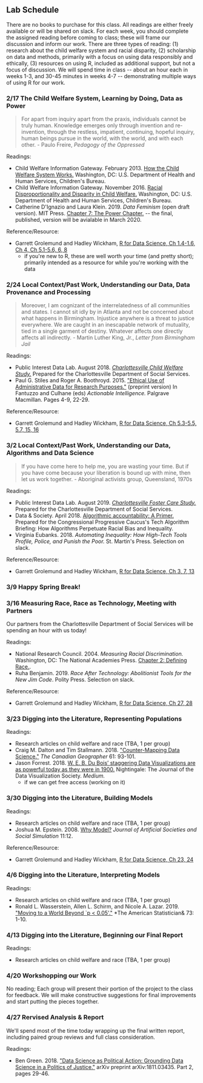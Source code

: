 ## Lab Schedule

There are no books to purchase for this class. All readings are either freely available or will be shared on slack. For each week, you should complete the assigned reading before coming to class; these will frame our discussion and inform our work. There are three types of reading: (1) research about the child welfare system and racial disparity, (2) scholarship on data and methods, primarily with a focus on using data responsibly and ethically, (3) resources on using R, included as additional support, but not a focus of discussion. We will spend time in class -- about an hour each in weeks 1-3, and 30-45 minutes in weeks 4-7 -- demonstrating multiple ways of using R for our work.

### 2/17 The Child Welfare System, Learning by Doing, Data as Power

> For apart from inquiry apart from the praxis, individuals cannot be truly human. Knowledge emerges only through invention and re-invention, through the restless, impatient, continuing, hopeful inquiry, human beings pursue in the world, with the world, and with each other. - Paulo Freire, *Pedagogy of the Oppressed*

Readings:
* Child Welfare Information Gateway. February 2013. [How the Child Welfare System Works.](https://www.childwelfare.gov/pubs/factsheets/cpswork/) Washington, DC: U.S. Department of Health and Human Services, Children's Bureau.
* Child Welfare Information Gateway. November 2016. [Racial Disproportionality and Disparity in Child Welfare.](https://www.childwelfare.gov/pubs/issue-briefs/racial-disproportionality/) Washington, DC: U.S. Department of Health and Human Services, Children's Bureau.
* Catherine D'Ignazio and Laura Klein. 2019. *Data Feminism* (open draft version). MIT Press. [Chapter 7: The Power Chapter.](https://bookbook.pubpub.org/pub/7ruegkt6) -- the final, published, version will be avialable in March 2020.

Reference/Resource:
* Garrett Grolemund and Hadley Wickham, [R for Data Science, Ch 1.4-1.6, Ch 4, Ch 5.1-5.6, 6, 8](https://r4ds.had.co.nz/index.html) 
	- if you're new to R, these are well worth your time (and pretty short); primarily intended as a resource for while you're working with the data

### 2/24 Local Context/Past Work, Understanding our Data, Data Provenance and Processing

> Moreover, I am cognizant of the interrelatedness of all communities and states. I cannot sit idly by in Atlanta and not be
	concerned about what happens in Birmingham. Injustice anywhere is a threat to justice everywhere. We are caught in an
	inescapable network of mutuality, tied in a single garment of destiny. Whatever affects one directly affects all
	indirectly. - Martin Luther King, Jr., *Letter from Birmingham Jail*

Readings:
* Public Interest Data Lab. August 2018. [*Charlottesville Child Welfare Study.*](https://doi.org/10.18130/v3-1j50-3z57) Prepared for the Charlottesville Department of Social Services.
* Paul G. Stiles and Roger A. Boothroyd. 2015. ["Ethical Use of Administrative Data for Research Purposes."](https://www.aisp.upenn.edu/wp-content/uploads/2015/09/0033_12_SP2_Ethical_Admin_Data_001.pdf) (preprint version) In Fantuzzo and Culhane (eds) *Actionable Intelligence.* Palgrave Macmillan. Pages 4-9, 22-29.

Reference/Resource:
* Garrett Grolemund and Hadley Wickham, [R for Data Science, Ch 5.3-5.5, 5.7, 15, 16](https://r4ds.had.co.nz/index.html) 

### 3/2 Local Context/Past Work, Understanding our Data, Algorithms and Data Science

> If you have come here to help me, you are wasting your time. But if you have come because your liberation is bound up with mine, then let us work together. - Aboriginal activists group, Queensland, 1970s

Readings: 
* Public Interest Data Lab. August 2019. [*Charlottesville Foster Care Study.*](https://doi.org/10.18130/v3-ztey-hn31) Prepared for the Charlottesville Department of Social Services.
* Data & Society. April 2018. [Algorithmic accountability: A Primer.](https://datasociety.net/wp-content/uploads/2018/04/Data_Society_Algorithmic_Accountability_Primer_FINAL-4.pdf) Prepared for the Congressional Progressive Caucus's Tech Algorithm Briefing: How Algorithms Perpetuate Racial Bias and Inequality.
* Virginia Eubanks. 2018. *Automating Inequality: How High-Tech Tools Profile, Police, and Punish the Poor.* St. Martin's Press. Selection on slack.

Reference/Resource:
* Garrett Grolemund and Hadley Wickham, [R for Data Science,  Ch 3, 7, 13](https://r4ds.had.co.nz/index.html) 

### 3/9 Happy Spring Break!

### 3/16 Measuring Race, Race as Technology, Meeting with Partners
Our partners from the Charlottesville Department of Social Services will be spending an hour with us today!

Readings:
* National Research Council. 2004. *Measuring Racial Discrimination.* Washington, DC: The National Academies Press. [Chapter 2: Defining Race.](https://www.nap.edu/read/10887/chapter/5).
* Ruha Benjamin. 2019. *Race After Technology: Abolitionist Tools for the New Jim Code*. Polity Press. Selection on slack. 

Reference/Resource:
* Garrett Grolemund and Hadley Wickham, [R for Data Science,  Ch 27, 28](https://r4ds.had.co.nz/index.html) 

### 3/23 Digging into the Literature, Representing Populations

Readings:
* Research articles on child welfare and race (TBA, 1 per group)
* Craig M. Dalton and Tim Stallmann. 2018. ["Counter-Mapping Data Science."](https://onlinelibrary.wiley.com/doi/pdf/10.1111/cag.12398) *The Canadian Geographer* 61: 93-101.
* Jason Forrest. 2018. [W. E. B. Du Bois’ staggering Data Visualizations are as powerful today as they were in 1900.](https://medium.com/nightingale/w-e-b-du-bois-staggering-data-visualizations-are-as-powerful-today-as-they-were-in-1900-64752c472ae4) Nightingale: The Journal of the Data Visualization Society. *Medium.* 
	- if we can get free access (working on it)

### 3/30 Digging into the Literature, Building Models

Readings:
* Research articles on child welfare and race (TBA, 1 per group)
* Joshua M. Epstein. 2008. [Why Model?](http://jasss.soc.surrey.ac.uk/11/4/12.html) *Journal of Artificial Societies and Social Simulation*  11:12.

Reference/Resource:
* Garrett Grolemund and Hadley Wickham, [R for Data Science,  Ch 23, 24](https://r4ds.had.co.nz/index.html) 

### 4/6 Digging into the Literature, Interpreting Models

Readings: 

* Research articles on child welfare and race (TBA, 1 per group)
* Ronald L. Wasserstein, Allen L. Schirm, and Nicole A. Lazar. 2019. ["Moving to a World Beyond `p < 0.05'."](https://tandfonline.com/doi/full/10.1080/00031305.2019.1583913) *The American Statistician& 73: 1-10.

### 4/13 Digging into the Literature, Beginning our Final Report

Readings: 
* Research articles on child welfare and race (TBA, 1 per group)

### 4/20 Workshopping our Work
No reading; Each group will present their portion of the project to the class for feedback. We will make constructive suggestions for final improvements and start putting the pieces together.

### 4/27 Rervised Analysis & Report
We'll spend most of the time today wrapping up the final written report, including paired group reviews and full class consideration.

Readings: 
* Ben Green. 2018. ["Data Science as Political Action: Grounding Data Science in a Politics of Justice."](https://arxiv.org/pdf/1811.03435) arXiv preprint arXiv:1811.03435. Part 2, pages 29-46.

